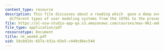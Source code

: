 ```yaml
---
content_type: resource
description: This file discusses about a reading which  gave a deep overview of many
  different types of user modeling systems from the 1970s to the present.
file: https://ol-ocw-studio-app-qa.s3.amazonaws.com/courses/mas-961-ambient-intelligence-spring-2005/5dc8d19c657ab31a03e5c449c86ec54d_nk_week6.pdf
file_type: application/pdf
resourcetype: Document
title: nk_week6.pdf
uid: 5dc8d19c-657a-b31a-03e5-c449c86ec54d
---
```

